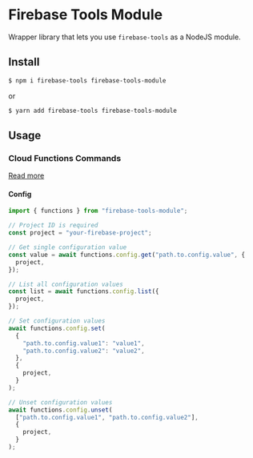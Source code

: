 # Firebase Tools Module

Wrapper library that lets you use `firebase-tools` as a NodeJS module.

## Install

```sh
$ npm i firebase-tools firebase-tools-module
```

or

```sh
$ yarn add firebase-tools firebase-tools-module
```

## Usage

### Cloud Functions Commands

[Read more](https://github.com/firebase/firebase-tools#cloud-functions-commands)

#### Config

```js
import { functions } from "firebase-tools-module";

// Project ID is required
const project = "your-firebase-project";

// Get single configuration value
const value = await functions.config.get("path.to.config.value", {
  project,
});

// List all configuration values
const list = await functions.config.list({
  project,
});

// Set configuration values
await functions.config.set(
  {
    "path.to.config.value1": "value1",
    "path.to.config.value2": "value2",
  },
  {
    project,
  }
);

// Unset configuration values
await functions.config.unset(
  ["path.to.config.value1", "path.to.config.value2"],
  {
    project,
  }
);
```

